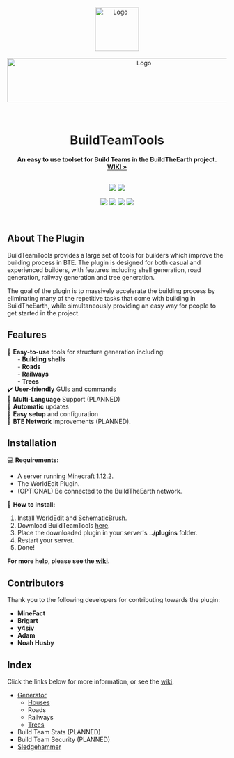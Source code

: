 <br />

<p align="Center">
  <a href="https://github.com/BuildTheEarth/BuildTeamTools">
    <img src="https://user-images.githubusercontent.com/66020920/167615506-89e56374-327e-413f-85d9-0179e4a7a3c9.png" alt="Logo" width="100" height="100">
    <br><br>
    <img src="https://github-production-user-asset-6210df.s3.amazonaws.com/66020920/246825255-a75aa4e7-0cf5-40d3-af56-5c25d2a097b4.png" alt="Logo" width="612" height="101">
  </a>
</p>
<br>

<h1 align="Center">BuildTeamTools</h1>

<p align="center">
  <b>An easy to use toolset for Build Teams in the BuildTheEarth project.</b>
  <br/>
  <a href="https://github.com/BuildTheEarth/BuildTeamTools/wiki/"><strong>WIKI »</strong></a>
  <br/><br/>
</p>

<p align="center">
    <a href="https://github.com/BuildTheEarth"><img src="https://go.buildtheearth.net/official-shield"></a>
    <a href="https://www.discord.gg/buildtheearth"><img src="https://img.shields.io/discord/690908396404080650?label=Discord"></a>
</p>
<p align="center">
    <a href="https://www.spigotmc.org/resources/buildteamtools.101854/"><img src="https://img.shields.io/spiget/downloads/101854?color=green&label=Downloads"></a>
    <a href="https://www.spigotmc.org/resources/buildteamtools.101854/"><img src="https://img.shields.io/spiget/version/101854?label=Version"></a>
    <a href="https://github.com/BuildTheEarth/BuildTeamTools"><img src="https://img.shields.io/tokei/lines/github/BuildTheEarth/BuildTeamTools"></a>
    <a href="https://github.com/BuildTheEarth/BuildTeamTools"><img src="https://img.shields.io/github/repo-size/BuildTheEarth/BuildTeamTools"></a>
</p>  

<br>

<!-- ABOUT THE PROJECT -->
## About The Plugin

BuildTeamTools provides a large set of tools for builders which improve the building process in BTE. The plugin is designed for both casual and experienced builders, with features including  shell generation, road generation, railway generation and tree generation. 

The goal of the plugin is to massively accelerate the building process by eliminating many of the repetitive tasks that come with building in BuildTheEarth, while simultaneously providing an easy way for people to get started in the project.

## Features
🔨 **Easy-to-use** tools for structure generation including:<br/>
&nbsp;&nbsp;&nbsp;&nbsp;&nbsp;&nbsp;- **Building shells**<br/>
&nbsp;&nbsp;&nbsp;&nbsp;&nbsp;&nbsp;- **Roads**<br/>
&nbsp;&nbsp;&nbsp;&nbsp;&nbsp;&nbsp;- **Railways**<br/>
&nbsp;&nbsp;&nbsp;&nbsp;&nbsp;&nbsp;- **Trees**<br/>
✔️ **User-friendly** GUIs and commands<br/>
💬 **Multi-Language** Support (PLANNED)<br/>
📆 **Automatic** updates<br/>
🔌 **Easy setup** and configuration<br/>
📡 **BTE Network** improvements (PLANNED).


<!-- INSTALLATION -->
## Installation
💻 **Requirements:**
- A server running Minecraft 1.12.2.
- The WorldEdit Plugin.
- (OPTIONAL) Be connected to the BuildTheEarth network.

🚩 **How to install:**
1. Install [WorldEdit](https://dev.bukkit.org/projects/worldedit/files/2597538) and [SchematicBrush](https://dev.bukkit.org/projects/schematicbrush).
2. Download BuildTeamTools [here](https://www.spigotmc.org/resources/buildteamtools.101854/).
3. Place the downloaded plugin in your server's **../plugins** folder.
4. Restart your server.
5. Done!

**For more help, please see the [wiki](https://github.com/BuildTheEarth/BuildTeamTools/wiki/Installation).**

## Contributors
Thank you to the following developers for contributing towards the plugin:

- **MineFact**
- **Brigart**
- **y4siv**
- **Adam**
- **Noah Husby**


## Index
Click the links below for more information, or see the [wiki](https://github.com/BuildTheEarth/BuildTeamTools/wiki).

- [Generator](https://github.com/BuildTheEarth/BuildTeamTools/wiki/Generator)
  - [Houses](https://github.com/BuildTheEarth/BuildTeamTools/wiki/House-Command)
  - Roads
  - Railways
  - [Trees](https://github.com/BuildTheEarth/BuildTeamTools/wiki/Tree-Command)
- Build Team Stats (PLANNED)
- Build Team Security (PLANNED)
- [Sledgehammer](https://github.com/noahhusby/Sledgehammer)

